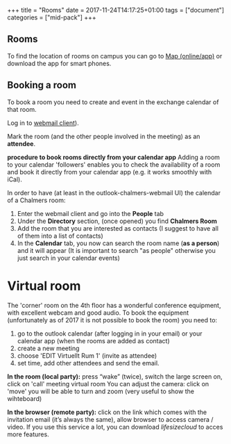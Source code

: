 +++
title =  "Rooms"
date = 2017-11-24T14:17:25+01:00
tags = ["document"]
categories = ["mid-pack"]
+++

## Rooms

To find the location of rooms on campus you can go to [Map (online/app)](http://maps.chalmers.se/) or download the app for smart phones. 


## Booking a room
To book a room you need to create and event in the exchange calendar of that room. 

Log in to [webmail client](https://webmail.chalmers.se)). 

Mark the room (and the other people involved in the meeting) as an **attendee**. 


**procedure to book rooms directly from your calendar app** 
Adding a room to your calendar 'followers' enables you to check the availability of a room and book it directly from your calendar app (e.g. it works smoothly with iCal). 

In order to have (at least in the outlook-chalmers-webmail UI) the calendar of a Chalmers room:

1. Enter the webmail client and go into the **People** tab
2. Under the **Directory** section, (once opened) you find **Chalmers Room**
3. Add the room that you are interested as contacts (I suggest to have all of them into a list of contacts)
4. In the **Calendar** tab, you now can search the room name (**as a person**) and it will appear (It is important to search "as people" otherwise you just search in your calendar events)



# Virtual room
The 'corner' room on the 4th floor has a wonderful conference equipment, with excellent webcam and good audio. 
To book the equipment (unfortunately as of 2017 it is not possible to book the room) you need to: 
1. go to the outlook calendar (after logging in in your email) or your calendar app (when the rooms are added as contact)
2. create a new meeting
3. choose 'EDIT Virtuellt Rum 1' (invite as attendee)
4.  set time, add other attendees and send the email. 

**In the room (local party):** press “wake” (twice), switch the large screen on, click on 'call' meeting virtual room
You can adjust the camera: click on 'move' you will be able to turn and zoom (very useful to show the wihteboard)

**In the browser (remote party):** 
	click on the link which comes with the invitation email (it’s always the same), 
	allow browser to access camera / video. If you use this service a lot, you can download *lifesizecloud* to acces more features. 
